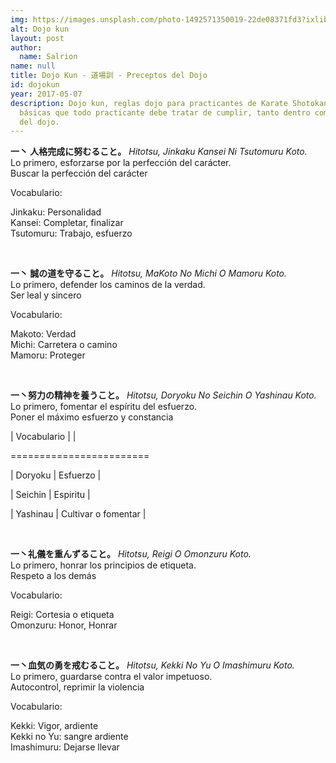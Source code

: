```yaml
---
img: https://images.unsplash.com/photo-1492571350019-22de08371fd3?ixlib=rb-1.2.1&ixid=eyJhcHBfaWQiOjEyMDd9
alt: Dojo kun
layout: post
author:
  name: Salrion
name: null
title: Dojo Kun - 道場訓 - Preceptos del Dojo
id: dojokun
year: 2017-05-07
description: Dojo kun, reglas dojo para practicantes de Karate Shotokan. Reglas
  básicas que todo practicante debe tratar de cumplir, tanto dentro como fuera
  del dojo.
---
```

**一丶 人格完成に努むること。**
*Hitotsu, Jinkaku Kansei Ni Tsutomuru Koto.* <br>
Lo primero, esforzarse por la perfección del carácter. <br>
Buscar la perfección del carácter <br>

Vocabulario:

Jinkaku: Personalidad<br>
Kansei: Completar, finalizar<br>
Tsutomuru: Trabajo, esfuerzo

<br>

**一丶 誠の道を守ること。**
*Hitotsu, MaKoto No Michi O Mamoru Koto.*<br>
Lo primero, defender los caminos de la verdad.<br>
Ser leal y sincero<br>

Vocabulario:

Makoto: Verdad<br>
Michi: Carretera o camino<br>
Mamoru: Proteger

<br>

**一丶努力の精神を養うこと。**
*Hitotsu, Doryoku No Seichin O Yashinau Koto.*<br>
Lo primero, fomentar el espíritu del esfuerzo.<br>
Poner el máximo esfuerzo y constancia<br>

\| Vocabulario | |

\========================

\| Doryoku | Esfuerzo |

\| Seichin   | Espiritu |

\| Yashinau | Cultivar o fomentar |

<br>

**一丶礼儀を重んずること。**
*Hitotsu, Reigi O Omonzuru Koto.*<br>
Lo primero, honrar los principios de etiqueta.<br>
Respeto a los demás<br>

Vocabulario:

Reigi: Cortesia o etiqueta<br>
Omonzuru: Honor, Honrar<br>

<br>

**一丶血気の勇を戒むること。**
*Hitotsu, Kekki No Yu O Imashimuru Koto.*<br>
Lo primero, guardarse contra el valor impetuoso.<br>
Autocontrol, reprimir la violencia<br>

Vocabulario:

Kekki: Vigor, ardiente<br>
Kekki no Yu: sangre ardiente<br>
Imashimuru: Dejarse llevar<br>